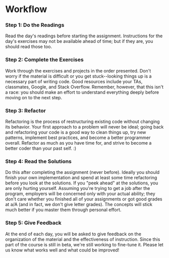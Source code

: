 # Workflow

### Step 1: Do the Readings
Read the day's readings before starting the assignment. Instructions
for the day's exercises may not be available ahead of time; but
if they are, you should read those too.

### Step 2: Complete the Exercises
Work through the exercises and projects in the order presented. Don't
worry if the material is difficult or you get stuck--looking things up
is a necessary part of writing code. Good resources include your
TAs, classmates, Google, and Stack Overflow. Remember, however, that
this isn't a race: you should make an effort to understand everything
deeply before moving on to the next step.

### Step 3: Refactor
Refactoring is the process of restructuring existing code without
changing its behavior. Your first approach to a problem will never be
ideal; going back and refactoring your code is a good way to clean
things up, try new patterns, implement best practices, and become a
better programmer overall. Refactor as much as you have time for, and
strive to become a better coder than your past self. :)

### Step 4: Read the Solutions
Do this after completing the assignment (never before). Ideally you
should finish your own implementation and spend at least some time
refactoring before you look at the solutions. If you "peek ahead" at
the solutions, you are only hurting yourself. Assuming you're trying to
get a job after the program, employers will be concerned only with your
actual ability; they don't care whether you finished all of your
assignments or got good grades at a/A (and in fact, we don't give letter
grades). The concepts will stick much better if you master them through
personal effort.

### Step 5: Give Feedback
At the end of each day, you will be asked to give feedback on the
organization of the material and the effectiveness of instruction. Since
this part of the course is still in beta, we're still working to
fine-tune it. Please let us know what works well and what could be
improved!
